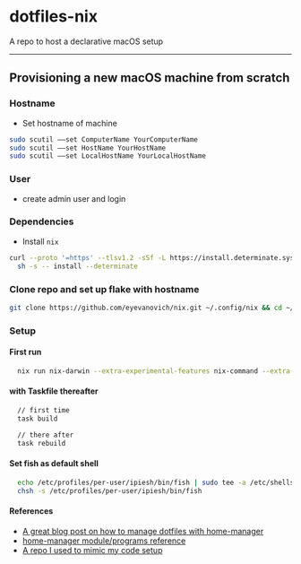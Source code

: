 # dotfiles-nix

A repo to host a declarative macOS setup

---

## Provisioning a new macOS machine from scratch

### Hostname

- Set hostname of machine

```bash
sudo scutil ––set ComputerName YourComputerName
sudo scutil ––set HostName YourHostName
sudo scutil ––set LocalHostName YourLocalHostName
```

### User

- create admin user and login

### Dependencies

- Install `nix`

```bash
curl --proto '=https' --tlsv1.2 -sSf -L https://install.determinate.systems/nix | \
  sh -s -- install --determinate
```

### Clone repo and set up flake with hostname

```bash
git clone https://github.com/eyevanovich/nix.git ~/.config/nix && cd ~/.config/nix
```

### Setup

#### First run

```bash
  nix run nix-darwin --extra-experimental-features nix-command --extra-experimental-features flakes -- switch --flake ~/.config/nix --impure
```

#### with Taskfile thereafter

```bash
  // first time
  task build

  // there after
  task rebuild
```

#### Set fish as default shell
```bash
  echo /etc/profiles/per-user/ipiesh/bin/fish | sudo tee -a /etc/shells
  chsh -s /etc/profiles/per-user/ipiesh/bin/fish
```

#### References
- [A great blog post on how to manage dotfiles with home-manager](https://alex.pearwin.com/2021/07/managing-dotfiles-with-nix/)
- [home-manager module/programs reference](https://github.com/nix-community/home-manager/tree/master/modules/programs)
- [A repo I used to mimic my code setup](https://github.com/ryan4yin/nix-darwin-kickstarter/tree/main)
